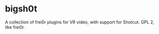 # bigsh0t

A collection of frei0r plugins for VR video, with support for Shotcut. GPL 2, like frei0r.